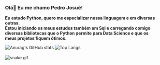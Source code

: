 ### Olá👋 Eu me chamo Pedro Josué!

**Eu estudo Python, quero me especializar nessa linguagem e em diversas outras.**
<br>
**Estou iniciando os meus estudos também em Sql e carregando comigo diversas bibliotecas que o Python permite para Data Science e que os meus projetos fiquem ótimos.**



<!--
**pedrojosuesalomao/pedrojosuesalomao** is a ✨ _special_ ✨ repository because its `README.md` (this file) appears on your GitHub profile.

Here are some ideas to get you started:

- 🔭 I’m currently working on ...
- 🌱 I’m currently learning ...
- 👯 I’m looking to collaborate on ...
- 🤔 I’m looking for help with ...
- 💬 Ask me about ...
- 📫 How to reach me: ...
- 😄 Pronouns: ...
- ⚡ Fun fact: ...
-->
![Anurag's GitHub stats](https://github-readme-stats.vercel.app/api?username=pedrosalomaodw&show_icons=true&theme=dark)
![Top Langs](https://github-readme-stats.vercel.app/api/top-langs/?username=pedrosalomaodw&layout=compact&theme=dark)
<br>
 <a href="https://github.com/pedrosalomaodw"><img src="https://img.shields.io/badge/GitHub-100000?style=for-the-badge&logo=github&logoColor=white" alt=""></a>
 <img src="https://img.shields.io/badge/Linux-FCC624?style=for-the-badge&logo=linux&logoColor=black" alt="">
 <br>
![snake gif](https://github.com/pedrosalomaodw/pedrosalomaodw/blob/output/github-contribution-grid-snake-dark.svg)


